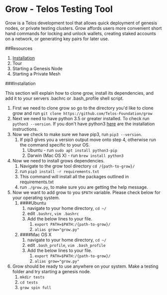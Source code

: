 # Grow - Telos Testing Tool

Grow is a Telos development tool that allows quick deployment of genesis nodes, or private testing clusters. Grow affords users more convenient short hand commands for locking and unlock wallets, creating staked accounts on a network, or generating key pairs for later use.

##Resources

1. [Installation](###Installation)
2. Tour
3. Starting a Genesis Node
4. Starting a Private Mesh

###Installation

This section will explain how to clone grow, install its dependencies, and add it to your servers .bachrc or .bash_profile shell script.

1. First we need to clone grow so go to the directory you'd like to clone grow and run `git clone https://github.com/Telos-Foundation/grow`
2. Next we need to have python 3.5 or greater installed. To check run `python3 --version`. If you don't have python3 [here](https://realpython.com/installing-python/) are the installation instructions.
3. Now we check to make sure we have pip3, run `pip3 --version`.
    1. If pip3 gives you a version output move onto step 4, otherwise run the command specific to your OS.
        1. Ubuntu - run `sudo apt install python3-pip`
        2. Darwin (Mac OS X) - run `brew install python3`
4. Now we need to install grows dependencies.
    1. Navigate to the grow tool directory `cd /{path-to-grow}/`
    2. run `pip3 install -r requirements.txt`
    3. This command will install all the packages outlined in requirements.txt
    4. run `./grow.py`, to make sure you are getting the help message.
5. Now we want to add grow to you `$PATH` variable. Please check below for your operating system.
    1. ####Ubuntu
        1. navigate to your home directory, `cd ~/`
        2. edit `.bashrc`, `vim .bashrc`
        3. Add the below lines to your file.
            1. `export PATH=$PATH:/{path-to-grow}/`
            2. `alias grow="grow.py"`
    2. ####Mac OS X
        1. navigate to your home directory, `cd ~/`
        2. edit `.bash_profile`, `vim .bash_profile`
        3. Add the below lines to your file.
            1. `export PATH=$PATH:/{path-to-grow}/`
            2. `alias grow="grow.py"`
6. Grow should be ready to use anywhere on your system. Make a testing folder and try starting a genesis node.
    1. `mkdir tests`
    2. `cd tests`
    3. `grow spin full`